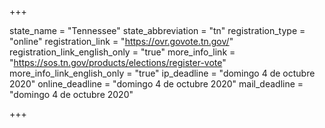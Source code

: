 +++

state_name = "Tennessee"
state_abbreviation = "tn"
registration_type = "online"
registration_link = "https://ovr.govote.tn.gov/"
registration_link_english_only = "true"
more_info_link = "https://sos.tn.gov/products/elections/register-vote"
more_info_link_english_only = "true"
ip_deadline = "domingo 4 de octubre 2020"
online_deadline = "domingo 4 de octubre 2020"
mail_deadline = "domingo 4 de octubre 2020"

+++